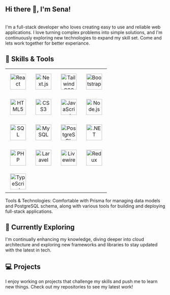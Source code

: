## Hi there 👋, I'm Sena!
<br/>I'm a full-stack developer who loves creating easy to use and reliable web applications. I love turning complex problems into simple solutions, and I'm continuously exploring new technologies to expand my skill set. Come and lets work together for better experiance.<br/>
## 🚀 Skills & Tools

<table>
  <tr>
    <td align="center" style="padding: 15px;">
      <img src="https://img.shields.io/badge/React-20232A?style=for-the-badge&logo=react&logoColor=61DAFB" alt="React" height="50" /><br/>
    </td>
    <td align="center" style="padding: 15px;">
      <img src="https://img.shields.io/badge/Next.js-000000?style=for-the-badge&logo=nextdotjs&logoColor=white" alt="Next.js" height="50" /><br/>
    </td>
    <td align="center" style="padding: 15px;">
      <img src="https://img.shields.io/badge/Tailwind_CSS-38B2AC?style=for-the-badge&logo=tailwind-css&logoColor=white" alt="Tailwind CSS" height="50" /><br/>
    </td>
    <td align="center" style="padding: 15px;">
      <img src="https://img.shields.io/badge/Bootstrap-563D7C?style=for-the-badge&logo=bootstrap&logoColor=white" alt="Bootstrap" height="50" /><br/>
    </td>
  </tr>
  <tr>
    <td align="center" style="padding: 15px;">
      <img src="https://img.shields.io/badge/HTML5-E34F26?style=for-the-badge&logo=html5&logoColor=white" alt="HTML5" height="50" /><br/>
    </td>
    <td align="center" style="padding: 15px;">
      <img src="https://img.shields.io/badge/CSS3-1572B6?style=for-the-badge&logo=css3&logoColor=white" alt="CSS3" height="50" /><br/>
    </td>
    <td align="center" style="padding: 15px;">
      <img src="https://img.shields.io/badge/JavaScript-F7DF1E?style=for-the-badge&logo=javascript&logoColor=black" alt="JavaScript" height="50" /><br/>
    </td>
    <td align="center" style="padding: 15px;">
      <img src="https://img.shields.io/badge/Node.js-339933?style=for-the-badge&logo=nodedotjs&logoColor=white" alt="Node.js" height="50" /><br/>
    </td>
  </tr>
  <tr>
    <td align="center" style="padding: 15px;">
      <img src="https://img.shields.io/badge/SQL-4479A1?style=for-the-badge&logo=mysql&logoColor=white" alt="SQL" height="50" /><br/>
    </td>
    <td align="center" style="padding: 15px;">
      <img src="https://img.shields.io/badge/MySQL-4479A1?style=for-the-badge&logo=mysql&logoColor=white" alt="MySQL" height="50" /><br/>
    </td>
    <td align="center" style="padding: 15px;">
      <img src="https://img.shields.io/badge/PostgreSQL-336791?style=for-the-badge&logo=postgresql&logoColor=white" alt="PostgreSQL" height="50" /><br/>
    </td>
    <td align="center" style="padding: 15px;">
      <img src="https://img.shields.io/badge/.NET-512BD4?style=for-the-badge&logo=dotnet&logoColor=white" alt=".NET" height="50" /><br/>
    </td>
  </tr>
  <tr>
    <td align="center" style="padding: 15px;">
      <img src="https://img.shields.io/badge/PHP-777BB4?style=for-the-badge&logo=php&logoColor=white" alt="PHP" height="50" /><br/>
    </td>
    <td align="center" style="padding: 15px;">
      <img src="https://img.shields.io/badge/Laravel-FF2D20?style=for-the-badge&logo=laravel&logoColor=white" alt="Laravel" height="50" /><br/>
    </td>
    <td align="center" style="padding: 15px;">
      <img src="https://img.shields.io/badge/Livewire-4E5D94?style=for-the-badge&logo=livewire&logoColor=white" alt="Livewire" height="50" /><br/>
    </td>
        <td align="center" style="padding: 15px;">
      <img src="https://img.shields.io/badge/Redux-4E5D94?style=for-the-badge&logo=redux&logoColor=white" alt="Redux" height="50" /><br/>
    </td>
  </tr>
  <tr>
    <td align="center" style="padding: 10px;">
      <img src="https://img.shields.io/badge/TypeScript-512BD4?style=for-the-badge&logo=typescript&logoColor=black" alt="TypeScript" height="50" /><br/>
    </td>
  </tr>
</table>

Tools & Technologies: Comfortable with Prisma for managing data models and PostgreSQL schema, along with various tools for building and deploying full-stack applications.<br/>
## 🌱 Currently Exploring<br/>
I'm continually enhancing my knowledge, diving deeper into cloud architecture and exploring new frameworks and libraries to stay updated with the latest in tech.<br/>
## 💻 Projects<br/>
I enjoy working on projects that challenge my skills and push me to learn new things. Check out my repositories to see my latest work!
